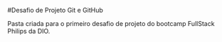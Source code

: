 #Desafio de Projeto Git e GitHub

Pasta criada para o primeiro desafio de projeto do bootcamp FullStack Philips da DIO.


